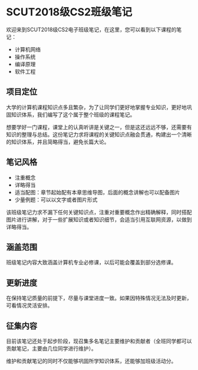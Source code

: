 # SCUT2018级CS2班级笔记

欢迎来到SCUT2018级CS2电子班级笔记，在这里，您可以看到以下课程的笔记：

 - 计算机网络
 - 操作系统
 - 编译原理
 - 软件工程

## 项目定位

大学的计算机课程知识点多且繁杂，为了让同学们更好地掌握专业知识，更好地巩固知识体系，我们编写了这个属于整个班级的课程笔记。

想要学好一门课程，课堂上的认真听讲是关键之一，但是这还远远不够，还需要有知识的整理与总结。这份笔记力求将课程的关键知识点融会贯通，构建出一个清晰的知识体系，并且简略得当，避免长篇大论。

## 笔记风格

 - 注重概念
 - 详略得当
 - 适当配图：章节起始配有本章思维导图，后面的概念讲解也可以配备图片
 - 少量例题：可以以文字或者图片形式
 
 该班级笔记力求不漏下任何关键知识点，注重对重要概念作出精确解释，同时搭配图片进行讲解，对于一些扩展知识或者知识细节，会适当引用互联网资源，以做到详略得当。
 

## 涵盖范围

班级笔记内容大致涵盖计算机专业必修课，以后可能会覆盖到部分选修课。

## 更新进度

在保持笔记质量的前提下，尽量与课堂进度一致。如果因特殊情况无法及时更新，可看情况灵活安排。

## 征集内容

目前该笔记还处于起步阶段，现召集多名笔记主要维护和贡献者（全班同学都可以贡献笔记，主要由几位同学进行维护）。

维护和贡献笔记的同时不仅能够巩固所学知识体系，还能够加班级活动分。






